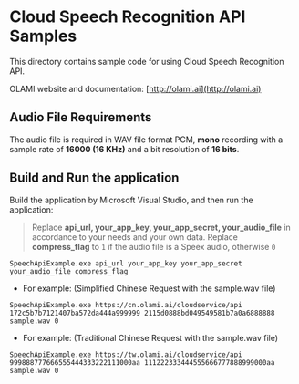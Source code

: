 # Cloud Speech Recognition API Samples

This directory contains sample code for using Cloud Speech Recognition API.

OLAMI website and documentation: [http://olami.ai](http://olami.ai)

## Audio File Requirements

The audio file is required in WAV file format PCM, **mono** recording with a sample rate of **16000 (16 KHz)** and a bit resolution of **16 bits**.

## Build and Run the application

Build the application by Microsoft Visual Studio, and then run the application:

> Replace **api_url, your_app_key, your_app_secret, your_audio_file** in accordance to your needs and your own data.
> Replace **compress_flag** to `1` if the audio file is a Speex audio, otherwise `0`

```
SpeechApiExample.exe api_url your_app_key your_app_secret your_audio_file compress_flag
```

- For example: (Simplified Chinese Request with the sample.wav file)

```
SpeechApiExample.exe https://cn.olami.ai/cloudservice/api 172c5b7b7121407ba572da444a999999 2115d0888bd049549581b7a0a6888888 sample.wav 0
```

- For example: (Traditional Chinese Request with the sample.wav file)

```
SpeechApiExample.exe https://tw.olami.ai/cloudservice/api 999888777666555444333222111000aa 111222333444555666777888999000aa sample.wav 0
```
